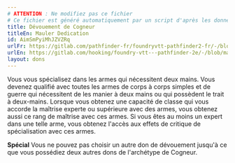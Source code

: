 ```yaml
---
# ATTENTION : Ne modifiez pas ce fichier
# Ce fichier est généré automatiquement par un script d'après les données du module Foundry VTT officiel et de sa traduction
title: Dévouement de Cogneur
titleEn: Mauler Dedication
id: AimSmPyiMhJZVZRq
urlFr: https://gitlab.com/pathfinder-fr/foundryvtt-pathfinder2-fr/-/blob/master/data/feats/AimSmPyiMhJZVZRq.htm
urlEn: https://gitlab.com/hooking/foundry-vtt---pathfinder-2e/-/blob/master/packs/data/feats.db/mauler-dedication.json
layout: dons
---
```

Vous vous spécialisez dans les armes qui nécessitent deux mains. Vous devenez qualifié avec toutes les armes de corps à corps simples et de guerre qui nécessitent de les manier à deux mains ou qui possèdent le trait à deux-mains. Lorsque vous obtenez une capacité de classe qui vous accorde la maîtrise experte ou supérieure avec des armes, vous obtenez aussi ce rang de maîtrise avec ces armes. Si vous êtes au moins un expert dans une telle arme, vous obtenez l'accès aux effets de critique de spécialisation avec ces armes.

**Spécial** Vous ne pouvez pas choisir un autre don de dévouement jusqu'à ce que vous possédiez deux autres dons de l'archétype de Cogneur.
